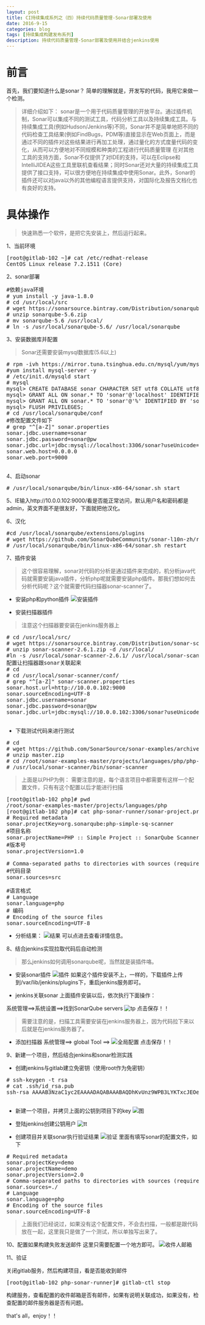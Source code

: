 ```yaml
---
layout: post
title: CI持续集成系列之（四）持续代码质量管理-Sonar部署及使用
date: 2016-9-15
categories: blog
tags: [持续集成构建发布系列]
description: 持续代码质量管理-Sonar部署及使用并结合jenkins使用
---
```


# 前言
首先，我们要知道什么是sonar？
简单的理解就是，开发写的代码，我用它来做一个检测。
>详细介绍如下：
sonar是一个用于代码质量管理的开放平台。通过插件机制，Sonar可以集成不同的测试工具，代码分析工具以及持续集成工具。与持续集成工具(例如Hudson/Jenkins等)不同，Sonar并不是简单地把不同的代码检查工具结果(例如FindBugs，PDM等)直接显示在Web页面上，而是通过不同的插件对这些结果进行再加工处理，通过量化的方式度量代码的变化，从而可以方便地对不同规模和种类的工程进行代码质量管理 
在对其他工具的支持方面，Sonar不仅提供了对IDE的支持，可以在Eclipse和IntelliJIDEA这些工具里联机查看结果；同时Sonar还对大量的持续集成工具提供了接口支持，可以很方便地在持续集成中使用Sonar。此外，Sonar的插件还可以对java以外的其他编程语言提供支持，对国际化及报告文档化也有良好的支持。

# 具体操作
>快速熟悉一个软件，是把它先安装上，然后运行起来。

1、当前环境
<pre>
[root@gitlab-102 ~]# cat /etc/redhat-release 
CentOS Linux release 7.2.1511 (Core)
</pre>

2、sonar部署
<pre>
#依赖java环境
# yum install -y java-1.8.0
# cd /usr/local/src
# wget https://sonarsource.bintray.com/Distribution/sonarqube/sonarqube-5.6.zip
# unzip sonarqube-5.6.zip
# mv sonarqube-5.6 /usr/local/
# ln -s /usr/local/sonarqube-5.6/ /usr/local/sonarqube
</pre>

3、安装数据库并配置
>Sonar还需要安装mysql数据库(5.6以上)
<pre>
# rpm -ivh https://mirror.tuna.tsinghua.edu.cn/mysql/yum/mysql57-community-el6/mysql-community-release-el6-7.noarch.rpm
#yum install mysql-server -y
# /etc/init.d/mysqld start
# mysql
mysql> CREATE DATABASE sonar CHARACTER SET utf8 COLLATE utf8_general_ci;
mysql> GRANT ALL ON sonar.* TO 'sonar'@'localhost' IDENTIFIED BY 'sonar@pw';
mysql> GRANT ALL ON sonar.* TO 'sonar'@'%' IDENTIFIED BY 'sonar@pw';
mysql> FLUSH PRIVILEGES;
# cd /usr/local/sonarqube/conf
#修改配置文件如下
# grep "^[a-Z]" sonar.properties 
sonar.jdbc.username=sonar
sonar.jdbc.password=sonar@pw
sonar.jdbc.url=jdbc:mysql://localhost:3306/sonar?useUnicode=true&characterEncoding=utf8&rewriteBatchedStatements=true&useConfigs=maxPerformance
sonar.web.host=0.0.0.0
sonar.web.port=9000

</pre>

4、启动sonar
<pre>
# /usr/local/sonarqube/bin/linux-x86-64/sonar.sh start
</pre>

5、IE输入http://10.0.0.102:9000/看是否能正常访问，默认用户名和密码都是admin，英文界面不是很友好，下面就把他汉化。

6、汉化
<pre>
#cd /usr/local/sonarqube/extensions/plugins
# wget https://github.com/SonarQubeCommunity/sonar-l10n-zh/releases/download/sonar-l10n-zh-plugin-1.11/sonar-l10n-zh-plugin-1.11.jar
# /usr/local/sonarqube/bin/linux-x86-64/sonar.sh restart
</pre>

7、插件安装
>这个很容易理解，sonar对代码的分析是通过插件来完成的，机分析java代码就需要安装java插件，分析php呢就需要安装php插件。那我们想如何去分析代码呢？这个就需要代码扫描器sonar-scanner了。

* 安装php和python插件
![安装插件](http://7xwp9m.com1.z0.glb.clouddn.com/四-sonar安装插件.gif)

* 安装扫描器插件
>注意这个扫描器要安装在jenkins服务器上
<pre>
# cd /usr/local/src/
# wget https://sonarsource.bintray.com/Distribution/sonar-scanner-cli/sonar-scanner-2.6.1.zip 
# unzip sonar-scanner-2.6.1.zip -d /usr/local/
#ln -s /usr/local/sonar-scanner-2.6.1/ /usr/local/sonar-scanner
配置让扫描器跟sonar关联起来
# cd 
# cd /usr/local/sonar-scanner/conf/
# grep "^[a-Z]" sonar-scanner.properties 
sonar.host.url=http://10.0.0.102:9000
sonar.sourceEncoding=UTF-8
sonar.jdbc.username=sonar
sonar.jdbc.password=sonar@pw
sonar.jdbc.url=jdbc:mysql://10.0.0.102:3306/sonar?useUnicode=true&amp;characterEncoding=utf8

</pre>

* 下载测试代码来进行测试
<pre>
# cd
# wget https://github.com/SonarSource/sonar-examples/archive/master.zip
# unzip master.zip
# cd /root/sonar-examples-master/projects/languages/php/php-sonar-runner
# /usr/local/sonar-scanner/bin/sonar-scanner
</pre>
>上面是以PHP为例：
需要注意的是，每个语言项目中都需要有这样一个配置文件，只有有这个配置以后才能进行扫描
<pre>
[root@gitlab-102 php]# pwd
/root/sonar-examples-master/projects/languages/php
[root@gitlab-102 php]# cat php-sonar-runner/sonar-project.properties 
# Required metadata
sonar.projectKey=org.sonarqube:php-simple-sq-scanner
#项目名称
sonar.projectName=PHP :: Simple Project :: SonarQube Scanner
#版本号
sonar.projectVersion=1.0

# Comma-separated paths to directories with sources (required)
#代码目录
sonar.sources=src

#语言格式
# Language
sonar.language=php
# 编码
# Encoding of the source files
sonar.sourceEncoding=UTF-8
</pre>
* 分析结果：
![结果](http://7xwp9m.com1.z0.glb.clouddn.com/四-sonar扫描结果.png)
可以点进去查看详情信息。

8、结合jenkins实现拉取代码后自动检测
>那么jenkins如何调用sonarqube呢，当然就是装插件咯。
* 安装sonar插件
![插件](http://7xwp9m.com1.z0.glb.clouddn.com/四-sonar插件.png)
如果这个插件安装不上，一样的，下载插件上传到/var/lib/jenkins/plugins下，重启jenkins服务即可。

* jenkins关联sonar
上面插件安装以后，依次执行下面操作：

系统管理==>系统设置==>找到SonarQube servers
![tp](http://7xwp9m.com1.z0.glb.clouddn.com/四-sonar配置.png_jixuege)
点击保存！！
>需要注意的是，扫描工具需要安装在jenkins服务器上，因为代码拉下来以后就是在jenkins服务器了。

* 添加扫描器
系统管理==> global Tool ==>
![全局配置](http://7xwp9m.com1.z0.glb.clouddn.com/四-sonar全局配置.jpg_jixuege)
点击保存！！

9、新建一个项目，然后结合jenkins和sonar检测实践

* 创建jenkins与gitlab建立免密钥（使用root作为免密钥）
<pre>
# ssh-keygen -t rsa
# cat .ssh/id_rsa.pub 
ssh-rsa AAAAB3NzaC1yc2EAAAADAQABAAABAQDhKvUnz9WPB3LYKTxcJEOe1cyM7IkUzY2u91U0RL/yVBFrREVsOc9KQyMt+hY1w0oWuZ5YG1qNvdaIXKYuNa7xzztXmodYXZKawu2ulQcv5yN3zH3XxFF5ox9FiZ0g5afUqDKVS0Xlyz1YHKpYt25z5FsSpeVPUDrYLUwFPuBdOG6oNXIIKrZaBs/3Fy6HTEDpycegipU3T9S95R48stPeXcQmzCzAYyUHeJk2ye4g7oOXRJysrbdz5edeTwTiwzLSa8zXMyAlpsNV4RuuEIQ/qf+rP7LnAO2s9EA5FhPAfUUqf6jVapvGNAgJN7zjpV0AIQFZjVJU+SuVMhAbeSxB root@jenkins-101

</pre>

* 新建一个项目，并拷贝上面的公钥到项目下的key
![图](http://7xwp9m.com1.z0.glb.clouddn.com/四-新建项目拷贝公钥1.gif)
* 登陆jenkins创建公钥用户
![tt](http://7xwp9m.com1.z0.glb.clouddn.com/四-新建jenkins用户.gif)

* 创建项目并关联sonar执行验证结果
![验证](http://7xwp9m.com1.z0.glb.clouddn.com/四-验证.gif)
里面有填写sonar的配置文件，如下
<pre>
# Required metadata
sonar.projectKey=demo
sonar.projectName=demo
sonar.projectVersion=2.0
# Comma-separated paths to directories with sources (required)
sonar.sources=./
# Language
sonar.language=php
# Encoding of the source files
sonar.sourceEncoding=UTF-8
</pre>
>上面我们已经说过，如果没有这个配置文件，不会去扫描，一般都是跟代码放在一起，这里我只是做了一个测试，所以单独写出来了。

10、配置如果构建失败发送邮件
这里只需要配置一个地方即可。
![收件人邮箱](http://7xwp9m.com1.z0.glb.clouddn.com/四-收件邮箱地址.jpg_jixuege)

11、验证

关闭gitlab服务，然后构建项目，看是否能收到邮件
<pre>
[root@gitlab-102 php-sonar-runner]# gitlab-ctl stop
</pre>
构建服务，查看配置的收件邮箱是否有邮件，如果有说明关联成功，如果没有，检查配置的邮件服务器是否有问题。

that's all，enjoy！！